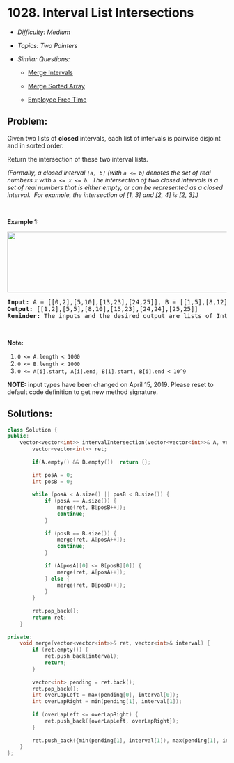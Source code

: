 # 1028. Interval List Intersections

* *Difficulty: Medium*

* *Topics: Two Pointers*

* *Similar Questions:*

  * [Merge Intervals](merge-intervals.md)

  * [Merge Sorted Array](merge-sorted-array.md)

  * [Employee Free Time](employee-free-time.md)

## Problem:

<p>Given two lists&nbsp;of <strong>closed</strong> intervals, each list of intervals is pairwise disjoint and in sorted order.</p>

<p>Return the intersection of these two interval lists.</p>

<p><em>(Formally, a closed interval <code>[a, b]</code> (with <code>a &lt;= b</code>) denotes&nbsp;the set of real numbers <code>x</code> with <code>a &lt;= x &lt;= b</code>.&nbsp; The&nbsp;intersection of two closed intervals is a set of real numbers that is either empty, or can be represented as a closed interval.&nbsp; For example, the intersection of [1, 3] and [2, 4] is [2, 3].)</em></p>

<div>
<p>&nbsp;</p>

<p><strong>Example 1:</strong></p>

<p><strong><img alt="" src="https://assets.leetcode.com/uploads/2019/01/30/interval1.png" style="width: 506px; height: 140px;" /></strong></p>

<pre>
<strong>Input: </strong>A = <span id="example-input-1-1">[[0,2],[5,10],[13,23],[24,25]]</span>, B = <span id="example-input-1-2">[[1,5],[8,12],[15,24],[25,26]]</span>
<strong>Output: </strong><span id="example-output-1">[[1,2],[5,5],[8,10],[15,23],[24,24],[25,25]]</span>
<strong>Reminder: </strong>The inputs and the desired output are lists of Interval&nbsp;objects, and not arrays or lists.
</pre>

<p>&nbsp;</p>

<p><strong>Note:</strong></p>

<ol>
	<li><code>0 &lt;= A.length &lt; 1000</code></li>
	<li><code>0 &lt;= B.length &lt; 1000</code></li>
	<li><code>0 &lt;= A[i].start, A[i].end, B[i].start, B[i].end &lt; 10^9</code></li>
</ol>

<p><strong>NOTE:</strong>&nbsp;input types have been changed on April 15, 2019. Please reset to default code definition to get new method signature.</p>
</div>

## Solutions:

```c++
class Solution {
public:
    vector<vector<int>> intervalIntersection(vector<vector<int>>& A, vector<vector<int>>& B) {
        vector<vector<int>> ret;
        
        if(A.empty() && B.empty())  return {};
        
        int posA = 0;
        int posB = 0;
        
        while (posA < A.size() || posB < B.size()) {
            if (posA == A.size()) {
                merge(ret, B[posB++]);
                continue;
            } 
            
            if (posB == B.size()) {
                merge(ret, A[posA++]);
                continue;
            }
            
            if (A[posA][0] <= B[posB][0]) {
                merge(ret, A[posA++]);
            } else {
                merge(ret, B[posB++]);
            }
        }
        
        ret.pop_back();
        return ret;
    }
    
private:
    void merge(vector<vector<int>>& ret, vector<int>& interval) {
        if (ret.empty()) {
            ret.push_back(interval);
            return;
        }
        
        vector<int> pending = ret.back();
        ret.pop_back();
        int overLapLeft = max(pending[0], interval[0]);
        int overLapRight = min(pending[1], interval[1]);
        
        if (overLapLeft <= overLapRight) {
            ret.push_back({overLapLeft, overLapRight});
        }
        
        ret.push_back({min(pending[1], interval[1]), max(pending[1], interval[1])});
    }
};
```
